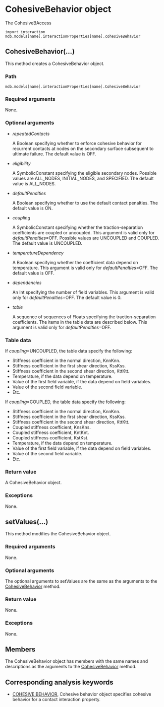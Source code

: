 # CohesiveBehavior object

The CohesiveBAccess

```
import interaction
mdb.models[name].interactionProperties[name].cohesiveBehavior
```

## CohesiveBehavior(...)



This method creates a CohesiveBehavior object.



### Path

```
mdb.models[name].interactionProperties[name].CohesiveBehavior
```

### Required arguments

None.

### Optional arguments

- *repeatedContacts*

  A Boolean specifying whether to enforce cohesive behavior for recurrent contacts at nodes on the secondary surface subsequent to ultimate failure. The default value is OFF.

- *eligibility*

  A SymbolicConstant specifying the eligible secondary nodes. Possible values are ALL_NODES, INITIAL_NODES, and SPECIFIED. The default value is ALL_NODES.

- *defaultPenalties*

  A Boolean specifying whether to use the default contact penalties. The default value is ON.

- *coupling*

  A SymbolicConstant specifying whether the traction-separation coefficients are coupled or uncoupled. This argument is valid only for *defaultPenalties*=OFF. Possible values are UNCOUPLED and COUPLED. The default value is UNCOUPLED.

- *temperatureDependency*

  A Boolean specifying whether the coefficient data depend on temperature. This argument is valid only for *defaultPenalties*=OFF. The default value is OFF.

- *dependencies*

  An Int specifying the number of field variables. This argument is valid only for *defaultPenalties*=OFF. The default value is 0.

- *table*

  A sequence of sequences of Floats specifying the traction-separation coefficients. The items in the table data are described below. This argument is valid only for *defaultPenalties*=OFF.

### Table data

If *coupling*=UNCOUPLED, the table data specify the following:

- Stiffness coefficient in the normal direction, KnnKn⁢n.
- Stiffness coefficient in the first shear direction, KssKs⁢s.
- Stiffness coefficient in the second shear direction, KttKt⁢t.
- Temperature, if the data depend on temperature.
- Value of the first field variable, if the data depend on field variables.
- Value of the second field variable.
- Etc.

If *coupling*=COUPLED, the table data specify the following:

- Stiffness coefficient in the normal direction, KnnKn⁢n.
- Stiffness coefficient in the first shear direction, KssKs⁢s.
- Stiffness coefficient in the second shear direction, KttKt⁢t.
- Coupled stiffness coefficient, KnsKn⁢s.
- Coupled stiffness coefficient, KntKn⁢t.
- Coupled stiffness coefficient, KstKs⁢t.
- Temperature, if the data depend on temperature.
- Value of the first field variable, if the data depend on field variables.
- Value of the second field variable.
- Etc.

### Return value

A CohesiveBehavior object.

### Exceptions

None.



## setValues(...)



This method modifies the CohesiveBehavior object.



### Required arguments

None.

### Optional arguments

The optional arguments to setValues are the same as the arguments to the [CohesiveBehavior](https://help.3ds.com/2022/english/DSSIMULIA_Established/SIMACAEKERRefMap/simaker-c-cohesivebehaviorpyc.htm?ContextScope=all#simaker-cohesivebehaviorcohesivebehaviorpyc) method.

### Return value

None.

### Exceptions

None.



## Members

The CohesiveBehavior object has members with the same names and descriptions as the arguments to the [CohesiveBehavior](https://help.3ds.com/2022/english/DSSIMULIA_Established/SIMACAEKERRefMap/simaker-c-cohesivebehaviorpyc.htm?ContextScope=all#simaker-cohesivebehaviorcohesivebehaviorpyc) method.



## Corresponding analysis keywords

- [COHESIVE BEHAVIOR](https://help.3ds.com/2022/english/DSSIMULIA_Established/SIMACAEKEYRefMap/simakey-r-cohesivebehavior.htm?ContextScope=all#simakey-r-cohesivebehavior), Cohesive behavior object specifies cohesive behavior for a contact interaction property.
